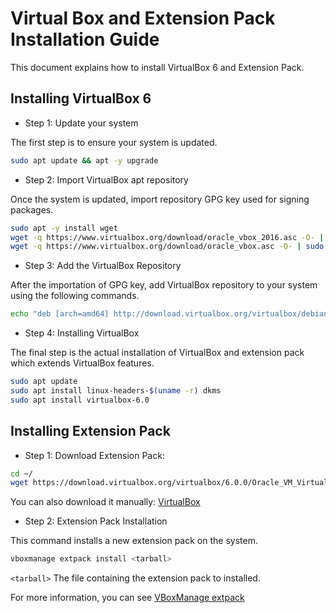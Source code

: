 # Virtual Box and Extension Pack Installation Guide

This document explains how to install VirtualBox 6 and Extension Pack.

## Installing VirtualBox 6

* Step 1: Update your system

The first step is to ensure your system is updated.

```bash
sudo apt update && apt -y upgrade
```

* Step 2: Import VirtualBox apt repository

Once the system is updated, import repository GPG key used for signing
packages.

```bash
sudo apt -y install wget
wget -q https://www.virtualbox.org/download/oracle_vbox_2016.asc -O- | sudo apt-key add -
wget -q https://www.virtualbox.org/download/oracle_vbox.asc -O- | sudo apt-key add -
```

* Step 3: Add the VirtualBox Repository

After the importation of GPG key, add VirtualBox repository to your system
using the following commands.

```bash
echo "deb [arch=amd64] http://download.virtualbox.org/virtualbox/debian bionic contrib" | sudo tee /etc/apt/sources.list.d/virtualbox.list
```

* Step 4: Installing VirtualBox

The final step is the actual installation of VirtualBox and extension pack
which extends VirtualBox features.

```bash
sudo apt update
sudo apt install linux-headers-$(uname -r) dkms
sudo apt install virtualbox-6.0
```

## Installing Extension Pack

* Step 1: Download Extension Pack:

```bash
cd ~/
wget https://download.virtualbox.org/virtualbox/6.0.0/Oracle_VM_VirtualBox_Extension_Pack-6.0.0.vbox-extpack
```

You can also download it manually:
[VirtualBox](https://www.virtualbox.org/wiki/Downloads)

* Step 2: Extension Pack Installation

This command installs a new extension pack on the system.

```bash
vboxmanage extpack install <tarball>
```

`<tarball>` The file containing the extension pack to installed.

For more information, you can see [VBoxManage
extpack](https://www.virtualbox.org/manual/ch08.html#vboxmanage-extpack)
